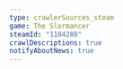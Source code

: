 ```yaml
---
type: crawlerSources_steam
game: The Slormancer
steamId: "1104280"
crawlDescriptions: true
notifyAboutNews: true
---
```


